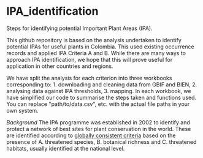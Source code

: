 # IPA_identification
Steps for identifying potential Important Plant Areas (IPA).

This github repository is based on the analysis undertaken to identify potential IPAs for useful plants in Colombia. This used existing occurrence records and applied IPA Criteria A and B. While there are many ways to approach IPA identification, we hope that this will prove useful for application in other countries and regions. 

We have split the analysis for each criterion into three workbooks corresponding to: 1. downloading and cleaning data from GBIF and BIEN, 2. analysing data against IPA thresholds, 3. mapping. In each workbook, we have simplified our code to summarise the steps taken and functions used. You can replace "path/to/data.csv", etc. with the actual file paths in your own system.

*Background*
The IPA programme was established in 2002 to identify and protect a network of best sites for plant conservation in the world. These are identified according to [globally consistent criteria](https://link.springer.com/article/10.1007/s10531-017-1336-6) based on the presence of A. threatened species, B. botanical richness and C. threatened habitats, usually identified at the national level.

